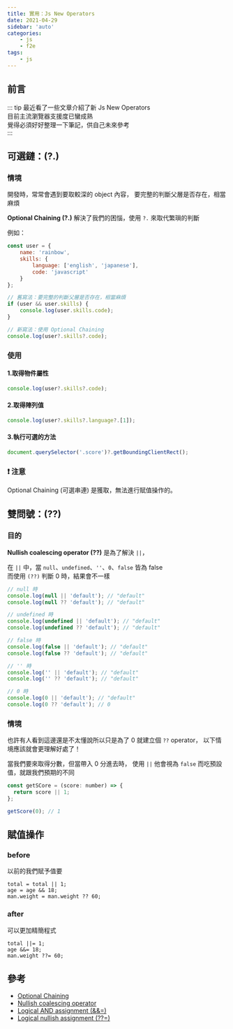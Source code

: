 ```yaml
---
title: 實用：Js New Operators
date: 2021-04-29
sidebar: 'auto'
categories:
    - js
    - f2e
tags:
    - js
---
```


## 前言
::: tip
最近看了一些文章介紹了新 Js New Operators  
目前主流瀏覽器支援度已蠻成熟  
覺得必須好好整理一下筆記，供自己未來參考  
:::

## 可選鏈：(?.)

### 情境
開發時，常常會遇到要取較深的 object 內容，
要完整的判斷父層是否存在，相當麻煩 

**Optional Chaining (?.)** 解決了我們的困惱，使用 `?.` 來取代繁瑣的判斷

例如：

```javascript
const user = {
    name: 'rainbow',
    skills: {
        language: ['english', 'japanese'],
        code: 'javascript'
    }
};

// 舊寫法：要完整的判斷父層是否存在，相當麻煩
if (user && user.skills) {
    console.log(user.skills.code);
}

// 新寫法：使用 Optional Chaining
console.log(user?.skills?.code);
```

### 使用

#### 1.取得物件屬性
```javascript
console.log(user?.skills?.code);
```

#### 2.取得陣列值
```javascript
console.log(user?.skills?.language?.[1]);
```

#### 3.執行可選的方法
```javascript
document.querySelector('.score')?.getBoundingClientRect();
```

### :exclamation: 注意
Optional Chaining (可選串連) 是獲取，無法進行賦值操作的。

## 雙問號：(??)

### 目的
**Nullish coalescing operator (??)** 是為了解決 `||`，

在 `||` 中，當 `null`、`undefined`、`''`、`0`、`false` 皆為 false  
而使用 `(??)` 判斷 0 時，結果會不一樣

```javascript
// null 時
console.log(null || 'default'); // "default"
console.log(null ?? 'default'); // "default"

// undefined 時
console.log(undefined || 'default'); // "default"
console.log(undefined ?? 'default'); // "default"

// false 時
console.log(false || 'default'); // "default"
console.log(false ?? 'default'); // "default"

// '' 時
console.log('' || 'default'); // "default"
console.log('' ?? 'default'); // "default"

// 0 時
console.log(0 || 'default'); // "default"
console.log(0 ?? 'default'); // 0
```

### 情境
也許有人看到這邊還是不太懂說所以只是為了 0 就建立個 `??` operator， 
以下情境應該就會更理解好處了！

當我們要來取得分數，但當帶入 0 分進去時， 
使用 `||` 他會視為 `false` 而吃預設值，就跟我們預期的不同

```javascript
const getSCore = (score: number) => {
  return score || 1;
};

getScore(0); // 1
```

## 賦值操作

### before
以前的我們賦予值要

```javasript
total = total || 1;
age = age && 18;
man.weight = man.weight ?? 60;
```

### after
可以更加精簡程式

```javasript
total ||= 1;
age &&= 18;
man.weight ??= 60;
```


## 參考
- [Optional Chaining](https://developer.mozilla.org/zh-TW/docs/Web/JavaScript/Reference/Operators/Optional_chaining)
- [Nullish coalescing operator](https://developer.mozilla.org/en-US/docs/Web/JavaScript/Reference/Operators/Nullish_coalescing_operator)
- [Logical AND assignment (&&=)](https://developer.mozilla.org/en-US/docs/Web/JavaScript/Reference/Operators/Logical_AND_assignment)
- [Logical nullish assignment (??=)](https://developer.mozilla.org/en-US/docs/Web/JavaScript/Reference/Operators/Logical_nullish_assignment)